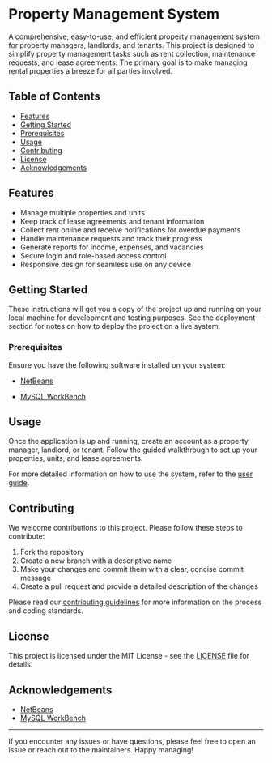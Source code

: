 # Property Management System


A comprehensive, easy-to-use, and efficient property management system for property managers, landlords, and tenants. This project is designed to simplify property management tasks such as rent collection, maintenance requests, and lease agreements. The primary goal is to make managing rental properties a breeze for all parties involved.

## Table of Contents

- [Features](#features)
- [Getting Started](#getting-started)
- [Prerequisites](#prerequisites)
- [Usage](#usage)
- [Contributing](#contributing)
- [License](#license)
- [Acknowledgements](#acknowledgements)

## Features

- Manage multiple properties and units
- Keep track of lease agreements and tenant information
- Collect rent online and receive notifications for overdue payments
- Handle maintenance requests and track their progress
- Generate reports for income, expenses, and vacancies
- Secure login and role-based access control
- Responsive design for seamless use on any device

## Getting Started

These instructions will get you a copy of the project up and running on your local machine for development and testing purposes. See the deployment section for notes on how to deploy the project on a live system.

### Prerequisites

Ensure you have the following software installed on your system:

- [NetBeans](https://netbeans.apache.org/)

- [MySQL WorkBench](https://www.mysql.com/) 


## Usage

Once the application is up and running, create an account as a property manager, landlord, or tenant. Follow the guided walkthrough to set up your properties, units, and lease agreements.

For more detailed information on how to use the system, refer to the [user guide](docs/user_guide.md).

## Contributing

We welcome contributions to this project. Please follow these steps to contribute:

1. Fork the repository
2. Create a new branch with a descriptive name
3. Make your changes and commit them with a clear, concise commit message
4. Create a pull request and provide a detailed description of the changes

Please read our [contributing guidelines](CONTRIBUTING.md) for more information on the process and coding standards.

## License

This project is licensed under the MIT License - see the [LICENSE](LICENSE) file for details.

## Acknowledgements

- [NetBeans](https://netbeans.apache.org/)
- [MySQL WorkBench](https://www.mysql.com/)

---

If you encounter any issues or have questions, please feel free to open an issue or reach out to the maintainers. Happy managing!



